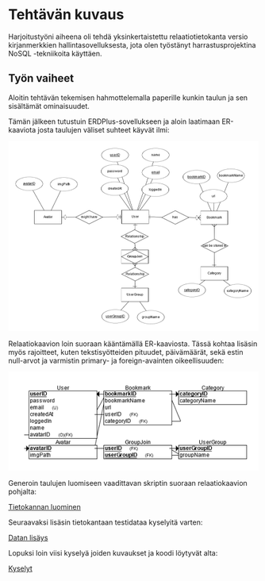 # Tehtävän kuvaus

Harjoitustyöni aiheena oli tehdä yksinkertaistettu relaatiotietokanta versio kirjanmerkkien hallintasovelluksesta, jota olen työstänyt harrastusprojektina NoSQL -tekniikoita käyttäen.

## Työn vaiheet

Aloitin tehtävän tekemisen hahmottelemalla paperille kunkin taulun ja sen sisältämät ominaisuudet.

Tämän jälkeen tutustuin ERDPlus-sovellukseen ja aloin laatimaan ER-kaaviota josta taulujen väliset suhteet käyvät ilmi:

![alt text](/er-kaavio.png)

Relaatiokaavion loin suoraan kääntämällä ER-kaaviosta. Tässä kohtaa lisäsin myös rajoitteet, kuten tekstisyötteiden pituudet, päivämäärät, sekä estin null-arvot ja varmistin primary- ja foreign-avainten oikeellisuuden:

![alt text](/relaatiokaavio.png)

Generoin taulujen luomiseen vaadittavan skriptin suoraan relaatiokaavion pohjalta:

[Tietokannan luominen](create_tables.sql)

Seuraavaksi lisäsin tietokantaan testidataa kyselyitä varten:

[Datan lisäys](insert_data.sql)

Lopuksi loin viisi kyselyä joiden kuvaukset ja koodi löytyvät alta:

[Kyselyt](queries.sql)
